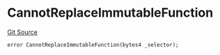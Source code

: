 # CannotReplaceImmutableFunction
[Git Source](https://github.com/thrackle-io/rules-engine/blob/ea7b4b1d8c8b9c92a6391cd0b67fbb323cf4419d/src/protocol/economic/ruleProcessor/RuleProcessorDiamondLib.sol)


```solidity
error CannotReplaceImmutableFunction(bytes4 _selector);
```

